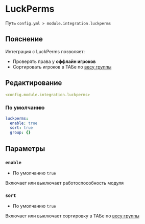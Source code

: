 # LuckPerms
Путь `config.yml > module.integration.luckperms`

## Пояснение
Интеграция с LuckPerms позволяет:
- Проверять права у **оффлайн игроков** 
- Сортировать игроков в ТАБе по [весу группы](https://luckperms.net/wiki/Weight)

## Редактирование
```yaml
<config.module.integration.luckperms>
```

### По умолчанию
```yaml
luckperms:
  enable: true
  sort: true
  group: {}
```

## Параметры

### `enable`
- По умолчанию `true`

Включает или выключает работоспособность модуля

### `sort`
- По умолчанию `true`

Включает или выключает сортировку в ТАБе по [весу группы](https://luckperms.net/wiki/Weight)

